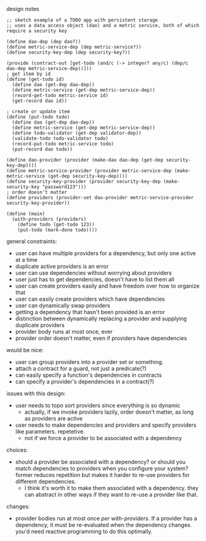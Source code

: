 design notes

```racket
;; sketch example of a TODO app with persistent storage
;; uses a data access object (dao) and a metric service, both of which require a security key

(define dao-dep (dep dao?))
(define metric-service-dep (dep metric-service?))
(define security-key-dep (dep security-key?))

(provide (contract-out [get-todo (and/c (-> integer? any/c) (dep/c dao-dep metric-service-dep))]))
; get item by id
(define (get-todo id)
  (define dao (get-dep dao-dep))
  (define metric-service (get-dep metric-service-dep))
  (record-get-todo metric-service id)
  (get-record dao id))

; create or update item
(define (put-todo todo)
  (define dao (get-dep dao-dep))
  (define metric-service (get-dep metric-service-dep))
  (define todo-validator (get-dep validator-dep))
  (validate-todo todo-validator todo)
  (record-put-todo metric-service todo)
  (put-record dao todo))

(define dao-provider (provider (make-dao dao-dep (get-dep security-key-dep))))
(define metric-service-provider (provider metric-service-dep (make-metric-service (get-dep security-key-dep))))
(define security-key-provider (provider security-key-dep (make-security-key "password123")))
; order doesn't matter
(define providers (provider-set dao-provider metric-service-provider security-key-provider))

(define (main)
  (with-providers (providers)
    (define todo (get-todo 123))
    (put-todo (mark-done todo))))
```

general constraints:
* user can have multiple providers for a dependency, but only one active at a time
* duplicate active providers is an error
* user can use dependencies without worrying about providers
* user just has to get dependencies, doesn't have to list them all
* user can create providers easily and have freedom over how to organize that
* user can easily create providers which have dependencies
* user can dynamically swap providers
* getting a dependency that hasn't been provided is an error
* distinction between dynamically replacing a provider and supplying duplicate providers
* provider body runs at most once, ever
* provider order doesn't matter, even if providers have dependencies

would be nice:
* user can group providers into a provider set or something.
* attach a contract for a guard, not just a predicate(?)
* can easily specify a function's dependencies in contracts
* can specify a provider's dependencies in a contract(?)

issues with this design:
* user needs to topo sort providers since everything is so dynamic
  * actually, if we invoke providers lazily, order doesn't matter, as long as providers are active
* user needs to make dependencies and providers and specify providers like parameters. repetetive.
  * not if we force a provider to be associated with a dependency

choices:
* should a provider be associated with a dependency? or should you match dependencies to providers when you configure your system? former reduces repetition but makes it harder to re-use providers for different dependencies.
  * I think it's worth it to make them associated with a dependency. they can abstract in other ways if they want to re-use a provider like that.

changes:
* provider bodies run at most once _per with-providers_. If a provider has a dependency, it must be re-evaluated
when the dependency changes. you'd need reactive programming to do this optimally.

